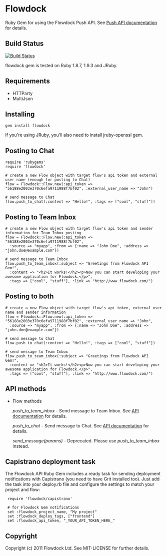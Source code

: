 # Flowdock

Ruby Gem for using the Flowdock Push API. See [Push API documentation](http://www.flowdock.com/api/push) for details.

## Build Status

[![Build Status](https://secure.travis-ci.org/flowdock/flowdock-api.png)](http://travis-ci.org/flowdock/flowdock-api)

flowdock gem is tested on Ruby 1.8.7, 1.9.3 and JRuby.

## Requirements

* HTTParty
* MultiJson

## Installing

    gem install flowdock

If you're using JRuby, you'll also need to install jruby-openssl gem.

## Posting to Chat

    require 'rubygems'
    require 'flowdock'

    # create a new Flow object with target flow's api token and external user name (enough for posting to Chat)
    flow = Flowdock::Flow.new(:api_token => "56188e2003e370c6efa9711988f7bf02", :external_user_name => "John")

    # send message to Chat
    flow.push_to_chat(:content => "Hello!", :tags => ["cool", "stuff"])

## Posting to Team Inbox

    # create a new Flow object with target flow's api token and sender information for Team Inbox posting
    flow = Flowdock::Flow.new(:api_token => "56188e2003e370c6efa9711988f7bf02",
      :source => "myapp", :from => {:name => "John Doe", :address => "john.doe@example.com"})

    # send message to Team Inbox
    flow.push_to_team_inbox(:subject => "Greetings from Flowdock API Gem!",
      :content => "<h2>It works!</h2><p>Now you can start developing your awesome application for Flowdock.</p>",
      :tags => ["cool", "stuff"], :link => "http://www.flowdock.com/")


## Posting to both

    # create a new Flow object with target flow's api token, external user name and sender information
    flow = Flowdock::Flow.new(:api_token => "56188e2003e370c6efa9711988f7bf02", :external_user_name => "John",
      :source => "myapp", :from => {:name => "John Doe", :address => "john.doe@example.com"})

    # send message to Chat
    flow.push_to_chat(:content => "Hello!", :tags => ["cool", "stuff"])

    # send message to Team Inbox
    flow.push_to_team_inbox(:subject => "Greetings from Flowdock API Gem!",
      :content => "<h2>It works!</h2><p>Now you can start developing your awesome application for Flowdock.</p>",
      :tags => ["cool", "stuff"], :link => "http://www.flowdock.com/")

## API methods

* Flow methods

  *push_to_team_inbox* - Send message to Team Inbox. See [API documentation](http://www.flowdock.com/api/team-inbox) for details.

  *push_to_chat* - Send message to Chat. See [API documentation](http://www.flowdock.com/api/chat) for details.

  *send_message(params)* - Deprecated. Please use *push_to_team_inbox* instead.


## Capistrano deployment task

The Flowdock API Ruby Gem includes a ready task for sending deployment notifications with Capistrano (you need to have Grit installed too). Just add the task into your deploy.rb file and configure the settings to match your project and flow:

```
 require 'flowdock/capistrano'

 # for Flowdock Gem notifications
 set :flowdock_project_name, "My project"
 set :flowdock_deploy_tags, ["frontend"]
 set :flowdock_api_token, "_YOUR_API_TOKEN_HERE_"
```


## Copyright

Copyright (c) 2011 Flowdock Ltd. See MIT-LICENSE for further details.
